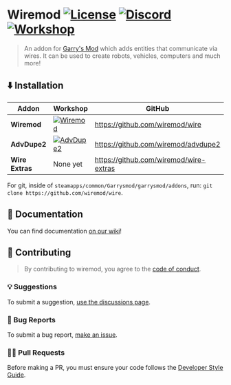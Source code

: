 # Wiremod [![License](https://img.shields.io/github/license/wiremod/wire?color=red)](LICENSE) [![Discord](https://img.shields.io/discord/231131817640460288?label=Discord&logo=discord&logoColor=ffffff&labelColor=7289DA&color=2c2f33)](https://discord.gg/H8UKY3Y) [![Workshop](https://img.shields.io/steam/subscriptions/160250458?logo=steam)](https://steamcommunity.com/sharedfiles/filedetails/?id=160250458)


> An addon for [Garry's Mod](https://garrysmod.com) which adds entities that communicate via wires. It can be used to create robots, vehicles, computers and much more!


## ⬇️ Installation

| Addon | Workshop | GitHub |
|  ---  |   ---    |   ---  |
|**Wiremod**| [![Wiremod](https://img.shields.io/steam/subscriptions/160250458?logo=steam)](https://steamcommunity.com/sharedfiles/filedetails/?id=160250458) | https://github.com/wiremod/wire |
|**AdvDupe2**| [![AdvDupe2](https://img.shields.io/steam/subscriptions/160250458?logo=steam)](https://steamcommunity.com/sharedfiles/filedetails/?id=773402917)| https://github.com/wiremod/advdupe2 |
|**Wire Extras**| None yet | https://github.com/wiremod/wire-extras |

For git, inside of `steamapps/common/Garrysmod/garrysmod/addons`, run: ``git clone https://github.com/wiremod/wire``.

## 📖 Documentation

You can find documentation [on our wiki](https://github.com/wiremod/wire/wiki)!


## 🤝 Contributing
>By contributing to wiremod, you agree to the [code of conduct](CODE_OF_CONDUCT.md).

### 💡 Suggestions
To submit a suggestion, [use the discussions page](https://github.com/wiremod/wire/discussions/new?category=suggestions).

### 🐛 Bug Reports
To submit a bug report, [make an issue](https://github.com/wiremod/wire/issues/new/choose).

### 🧑‍💻 Pull Requests

Before making a PR, you must ensure your code follows the [Developer Style Guide](https://github.com/wiremod/wire/wiki/Developer-Style-Guide).